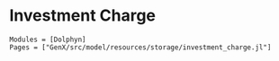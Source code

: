 # Investment Charge
```@autodocs
Modules = [Dolphyn]
Pages = ["GenX/src/model/resources/storage/investment_charge.jl"]
```